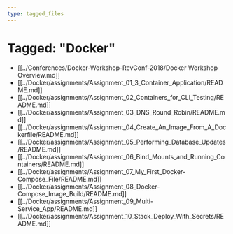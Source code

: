```yaml
---
type: tagged_files
---
```

# Tagged: "Docker"

- [[../Conferences/Docker-Workshop-RevConf-2018/Docker Workshop Overview.md]]
- [[../Docker/assignments/Assignment_01_3_Container_Application/README.md]]
- [[../Docker/assignments/Assignment_02_Containers_for_CLI_Testing/README.md]]
- [[../Docker/assignments/Assignment_03_DNS_Round_Robin/README.md]]
- [[../Docker/assignments/Assignment_04_Create_An_Image_From_A_Dockerfile/README.md]]
- [[../Docker/assignments/Assignment_05_Performing_Database_Updates/README.md]]
- [[../Docker/assignments/Assignment_06_Bind_Mounts_and_Running_Containers/README.md]]
- [[../Docker/assignments/Assignment_07_My_First_Docker-Compose_File/README.md]]
- [[../Docker/assignments/Assignment_08_Docker-Compose_Image_Build/README.md]]
- [[../Docker/assignments/Assignment_09_Multi-Service_App/README.md]]
- [[../Docker/assignments/Assignment_10_Stack_Deploy_With_Secrets/README.md]]
